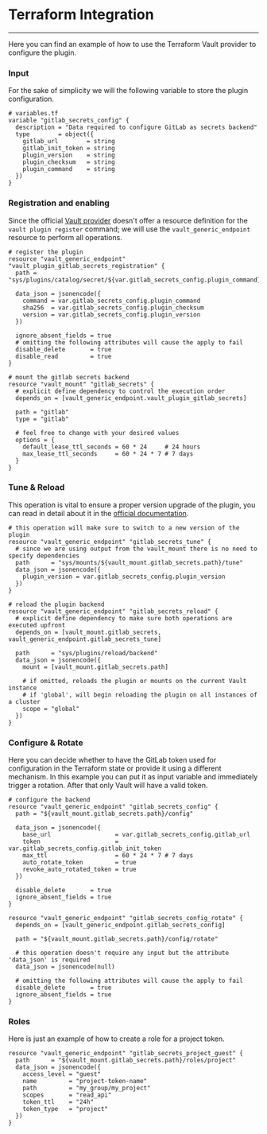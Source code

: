 # Terraform Integration
_______________________

Here you can find an example of how to use the Terraform Vault provider to configure the plugin.

### Input

For the sake of simplicity we will the following variable to store the plugin configuration.

```hcl
# variables.tf
variable "gitlab_secrets_config" {
  description = "Data required to configure GitLab as secrets backend"
  type        = object({
    gitlab_url        = string
    gitlab_init_token = string
    plugin_version    = string
    plugin_checksum   = string
    plugin_command    = string
  })
}
```

### Registration and enabling

Since the official [Vault provider][vault-provider] doesn't offer a resource definition for the `vault plugin register` 
command; we will use the `vault_generic_endpoint` resource to perform all operations.

```hcl
# register the plugin
resource "vault_generic_endpoint" "vault_plugin_gitlab_secrets_registration" {
  path = "sys/plugins/catalog/secret/${var.gitlab_secrets_config.plugin_command}_${var.gitlab_secrets_config.plugin_version}"

  data_json = jsonencode({
    command = var.gitlab_secrets_config.plugin_command
    sha256  = var.gitlab_secrets_config.plugin_checksum
    version = var.gitlab_secrets_config.plugin_version
  })

  ignore_absent_fields = true
  # omitting the following attributes will cause the apply to fail
  disable_delete       = true
  disable_read         = true
}

# mount the gitlab secrets backend
resource "vault_mount" "gitlab_secrets" {
  # explicit define dependency to control the execution order 
  depends_on = [vault_generic_endpoint.vault_plugin_gitlab_secrets]

  path = "gitlab"
  type = "gitlab"

  # feel free to change with your desired values
  options = {
    default_lease_ttl_seconds = 60 * 24     # 24 hours
    max_lease_ttl_seconds     = 60 * 24 * 7 # 7 days
  }
}
```

### Tune & Reload

This operation is vital to ensure a proper version upgrade of the plugin, you can read in detail about it in the 
[official documentation][vault-plugin-upgrade].

```hcl
# this operation will make sure to switch to a new version of the plugin
resource "vault_generic_endpoint" "gitlab_secrets_tune" {
  # since we are using output from the vault_mount there is no need to specify dependencies
  path      = "sys/mounts/${vault_mount.gitlab_secrets.path}/tune"
  data_json = jsonencode({
    plugin_version = var.gitlab_secrets_config.plugin_version
  })
}

# reload the plugin backend
resource "vault_generic_endpoint" "gitlab_secrets_reload" {
  # explicit define dependency to make sure both operations are executed upfront
  depends_on = [vault_mount.gitlab_secrets, vault_generic_endpoint.gitlab_secrets_tune]
  
  path      = "sys/plugins/reload/backend"
  data_json = jsonencode({
    mount = [vault_mount.gitlab_secrets.path]
    
    # if omitted, reloads the plugin or mounts on the current Vault instance
    # if 'global', will begin reloading the plugin on all instances of a cluster
    scope = "global"
  })
}
```

### Configure & Rotate

Here you can decide whether to have the GitLab token used for configuration in the Terraform state or provide it using
a different mechanism. In this example you can put it as input variable and immediately trigger a rotation. After that
only Vault will have a valid token.

```hcl
# configure the backend
resource "vault_generic_endpoint" "gitlab_secrets_config" {
  path = "${vault_mount.gitlab_secrets.path}/config"

  data_json = jsonencode({
    base_url                  = var.gitlab_secrets_config.gitlab_url
    token                     = var.gitlab_secrets_config.gitlab_init_token
    max_ttl                   = 60 * 24 * 7 # 7 days
    auto_rotate_token         = true
    revoke_auto_rotated_token = true
  })

  disable_delete       = true
  ignore_absent_fields = true
}

resource "vault_generic_endpoint" "gitlab_secrets_config_rotate" {
  depends_on = [vault_generic_endpoint.gitlab_secrets_config]

  path = "${vault_mount.gitlab_secrets.path}/config/rotate"
  
  # this operation doesn't require any input but the attribute 'data_json' is required
  data_json = jsonencode(null)

  # omitting the following attributes will cause the apply to fail
  disable_delete       = true
  ignore_absent_fields = true
}
```

### Roles

Here is just an example of how to create a role for a project token.

```hcl
resource "vault_generic_endpoint" "gitlab_secrets_project_guest" {
  path      = "${vault_mount.gitlab_secrets.path}/roles/project"
  data_json = jsonencode({
    access_level = "guest"
    name         = "project-token-name"
    path         = "my_group/my_project"
    scopes       = "read_api"
    token_ttl    = "24h"
    token_type   = "project"
  })
}
```

[vault-provider]: https://registry.terraform.io/providers/hashicorp/vault
[vault-plugin-upgrade]: https://developer.hashicorp.com/vault/docs/upgrading/plugins
